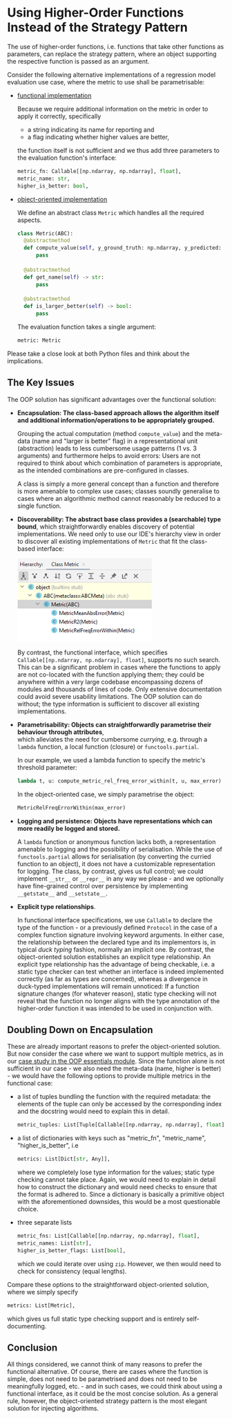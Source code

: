 # Using Higher-Order Functions Instead of the Strategy Pattern

The use of higher-order functions, i.e. functions that take other functions as parameters, can replace the strategy pattern, where an object supporting the respective function is passed as an argument.

Consider the following alternative implementations of a regression model evaluation use case, where the metric to use shall be parametrisable:
  * [functional implementation](regressor_evaluation_functional.py)

    Because we require additional information on the metric in order to apply it correctly, specifically

      * a string indicating its name for reporting and
      * a flag indicating whether higher values are better,

    the function itself is not sufficient and we thus add three parameters to the evaluation function's interface:

    ```python
    metric_fn: Callable[[np.ndarray, np.ndarray], float],
    metric_name: str,
    higher_is_better: bool,
    ```
    
  * [object-oriented implementation](regressor_evaluation_oop.py)

    We define an abstract class `Metric` which handles all the required aspects.

    ```python
    class Metric(ABC):
      @abstractmethod
      def compute_value(self, y_ground_truth: np.ndarray, y_predicted: np.ndarray) -> float:
          pass

      @abstractmethod
      def get_name(self) -> str:
          pass

      @abstractmethod
      def is_larger_better(self) -> bool:
          pass
    ```

    The evaluation function takes a single argument:

    ```python
    metric: Metric
    ```

Please take a close look at both Python files and think about the implications.

## The Key Issues

The OOP solution has significant advantages over the functional solution: 

- **Encapsulation: The class-based approach allows the algorithm itself and additional information/operations to be appropriately grouped.**

  Grouping the actual computation (method `compute_value`) and the meta-data (name and "larger is better" flag) in a representational unit (abstraction) leads to less cumbersome usage patterns (1 vs. 3 arguments) and furthermore helps to avoid errors:
  Users are not required to think about which combination of parameters is appropriate, as the intended combinations are pre-configured in classes.

  A class is simply a more general concept than a function and therefore is more amenable to complex use cases; classes soundly generalise to cases where an algorithmic method cannot reasonably be reduced to a single function.

- **Discoverability: The abstract base class provides a (searchable) type bound**, which straightforwardly enables discovery of potential implementations.
  We need only to use our IDE's hierarchy view in order to discover all existing implementations of `Metric` that fit the class-based interface:

  ![Hierarchy View](../../oop-essentials/05-ide-features/res/hierarchy_intellij.png)
 
  By contrast, the functional interface, which specifies `Callable[[np.ndarray, np.ndarray], float]`, supports no such search.
  This can be a significant problem in cases where the functions to apply are not co-located with the function applying them; they could be anywhere within a very large codebase encompassing dozens of modules and thousands of lines of code. Only extensive documentation could avoid severe usability limitations. 
   The OOP solution can do without; the type information is sufficient to discover all existing implementations.

- **Parametrisability: Objects can straightforwardly parametrise their behaviour through attributes**,   
  which alleviates the need for cumbersome *currying*, e.g. through a `lambda` function, a local function (closure) or `functools.partial`.
  
  In our example, we used a lambda function to specify the metric's threshold parameter:
  ```python
  lambda t, u: compute_metric_rel_freq_error_within(t, u, max_error)
  ```
  
  In the object-oriented case, we simply parametrise the object:
  ```python
  MetricRelFreqErrorWithin(max_error)
  ```
  
- **Logging and persistence: Objects have representations which can more readily be logged and stored.** 

  A `lambda` function or anonymous function lacks both, a representation amenable to logging and 
  the possibility of serialisation. 
  While the use of `functools.partial` allows for serialisation (by converting the curried function to an object), it does not have a customizable representation for logging.
  The class, by contrast, gives us full control; we could implement `__str__` or `__repr__` in any way we please - and we optionally have fine-grained control over persistence by implementing `__getstate__` and `__setstate__`.

- **Explicit type relationships**.

  In functional interface specifications, we use `Callable` to declare the type of the function - or a previously defined `Protocol` in the case of a complex function signature involving keyword arguments.
  In either case, the relationship between the declared type and its implementors is, in typical *duck typing* fashion, normally an implicit one.
  By contrast, the object-oriented solution establishes an explicit type relationship.
  An explicit type relationship has the advantage of being checkable, i.e. a static type checker can test whether an interface is indeed implemented correctly (as far as types are concerned), whereas a divergence in duck-typed implementations will remain unnoticed: If a function signature changes (for whatever reason), static type checking will not reveal that the function no longer aligns with the type annotation of the higher-order function it was intended to be used in conjunction with.

## Doubling Down on Encapsulation

These are already important reasons to prefer the object-oriented solution.
But now consider the case where we want to support multiple metrics, as in our [case study in the OOP essentials module](../../oop-essentials/02d-case-study-3-metric-abstraction/README.md).
Since the function alone is not sufficient in our case - we also need the meta-data (name, higher is better) - 
we would have the following options to provide multiple metrics in the functional case:

 * a list of tuples bundling the function with the required metadata: the elements of the tuple can only be accessed by the corresponding index and the docstring would need to explain this in detail.

   ```python
   metric_tuples: List[Tuple[Callable[[np.ndarray, np.ndarray], float], str, bool]],
   ```

 * a list of dictionaries with keys such as "metric_fn", "metric_name", "higher_is_better", i.e 

   ```python
   metrics: List[Dict[str, Any]],
   ```
   
   where we completely lose type information for the values; static type checking cannot take place.
   Again, we would need to explain in detail how to construct the dictionary
   and would need checks to ensure that the format is adhered to.
   Since a dictionary is basically a primitive object with the aforementioned downsides, this would be a most questionable choice.

 * three separate lists
 
   ```python
   metric_fns: List[Callable[[np.ndarray, np.ndarray], float],
   metric_names: List[str],
   higher_is_better_flags: List[bool],
   ```

   which we could iterate over using `zip`. However, we then would need to check for consistency (equal lengths).

Compare these options to the straightforward object-oriented solution, where we simply specify

   ```python
   metrics: List[Metric],
   ```

which gives us full static type checking support and is entirely self-documenting.

## Conclusion

All things considered, we cannot think of many reasons to prefer the functional alternative.
Of course, there are cases where the function is simple, does not need to be parametrised and does not need to be meaningfully logged, etc. - and in such cases, we could think about using a functional interface, as it could be the most concise solution.
As a general rule, however, the object-oriented strategy pattern is the most elegant solution for injecting algorithms.